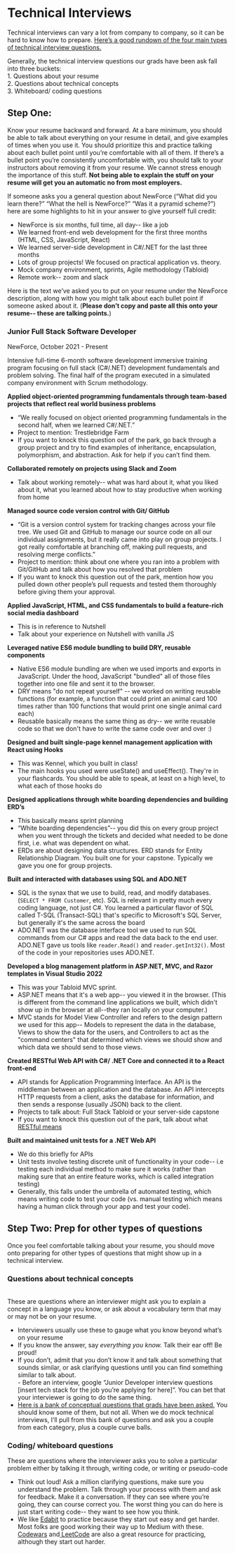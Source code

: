# Technical Interviews

Technical interviews can vary a lot from company to company, so it can be hard to know how to prepare. [Here’s a good rundown of the four main types of technical interview questions.](https://medium.com/@sax1johno/the-four-categories-of-technical-interview-question-and-how-to-ace-them-2c96678cdf79) 

Generally, the technical interview questions our grads have been ask fall into three buckets: <br>	1. Questions about your resume <br>	2. Questions about technical concepts <br>	3. Whiteboard/ coding questions

## Step One: 
Know your resume backward and forward. At a bare minimum, you should be able to talk about everything on your resume in detail, and give examples of times when you use it. You should prioritize this and practice talking about each bullet point until you’re comfortable with all of them. If there’s a bullet point you’re consistently uncomfortable with, you should talk to your instructors about removing it from your resume. We cannot stress enough the importance of this stuff. **Not being able to explain the stuff on your resume will get you an automatic no from most employers.** 

If someone asks you a general question about NewForce (“What did you learn there?” “What the hell is NewForce?” “Was it a pyramid scheme?”) here are some highlights to hit in your answer to give yourself full credit:<br>	
- NewForce is six months, full time, all day-- like a job 
- We learned front-end web development for the first three months (HTML, CSS, JavaScript, React)<br>	
- We learned server-side development in C#/.NET for the last three months<br>	
- Lots of group projects! We focused on practical application vs. theory. <br>	
-  Mock company environment, sprints, Agile methodology (Tabloid)
-  Remote work-- zoom and slack

Here is the text we’ve asked you to put on your resume under the NewForce description, along with how you might talk about each bullet point if someone asked about it. (**Please don’t copy and paste all this onto your resume-- these are talking points.**)

### Junior Full Stack Software Developer 
NewForce, October 2021 - Present

Intensive full-time 6-month software development immersive training program focusing on full stack (C#/.NET) development fundamentals and problem solving. The final half of the program executed in a simulated company environment with Scrum methodology.

**Applied object-oriented programming fundamentals through team-based projects that reflect real world business problems**
- “We really focused on object oriented programming fundamentals in the second half, when we learned C#/.NET.”
- Project to mention: Trestlebridge Farm
- If you want to knock this question out of the park, go back through a group project and try to find examples of inheritance, encapsulation, polymorphism, and abstraction. Ask for help if you can’t find them. 

**Collaborated remotely on projects using Slack and Zoom**
- Talk about working remotely-- what was hard about it, what you liked about it, what you learned about how to stay productive when working from home

**Managed source code version control with Git/ GitHub**
- “Git is a version control system for tracking changes across your file tree. We used Git and GitHub to manage our source code on all our individual assignments, but it really came into play on group projects. I got really comfortable at branching off, making pull requests, and resolving merge conflicts.”
- Project to mention: think about one where you ran into a problem with Git/GitHub and talk about how you resolved that problem
- If you want to knock this question out of the park, mention how you pulled down other people’s pull requests and tested them thoroughly before giving them your approval. 

**Applied JavaScript, HTML, and CSS fundamentals to build a feature-rich social media dashboard**
- This is in reference to Nutshell
- Talk about your experience on Nutshell with vanilla JS

**Leveraged native ES6 module bundling to build DRY, reusable components**
- Native ES6 module bundling are when we used imports and exports in JavaScript. Under the hood, JavaScript "bundled" all of those files together into one file and sent it to the browser.
- DRY means "do not repeat yourself" -- we worked on writing reusable functions (for example, a function that could print an animal card 100 times rather than 100 functions that would print one single animal card each)
- Reusable basically means the same thing as dry-- we write reusable code so that we don't have to write the same code over and over :) 


**Designed and built single-page kennel management application with React using Hooks**
  - This was Kennel, which you built in class!
  - The main hooks you used were useState() and useEffect(). They're in your flashcards. You should be able to speak, at least on a high level, to what each of those hooks do 


**Designed applications through white boarding dependencies and building ERD’s**
- This basically means sprint planning
- “White boarding dependencies”-- you did this on every group project when you went through the tickets and decided what needed to be done first, i.e. what was dependent on what.
- ERDs are about designing data structures. ERD stands for Entity Relationship Diagram. You built one for your capstone. Typically we gave you one for group projects.


**Built and interacted with databases using SQL and ADO.NET**
- SQL is the synax that we use to build, read, and modify databases. (`SELECT * FROM Customer`, etc). SQL is relevant in pretty much every coding language, not just C#. You learned a particular flavor of SQL called T-SQL (Transact-SQL) that's specific to Microsoft's SQL Server, but generally it's the same across the board
- ADO.NET was the database interface tool we used to run SQL commands from our C# apps and read the data back to the end user. ADO.NET gave us tools like `reader.Read()` and `reader.getInt32()`. Most of the code in your repositories uses ADO.NET. 


**Developed a blog management platform in ASP.NET, MVC, and Razor templates in Visual Studio 2022**
- This was your Tabloid MVC sprint.
- ASP.NET means that it's a web app-- you viewed it in the browser. (This is different from the command line applications we built, which didn't show up in the browser at all--they ran locally on your computer.)
- MVC stands for Model View Controller and refers to the design pattern we used for this app-- Models to represent the data in the database, Views to show the data for the users, and Controllers to act as the "command centers" that determined which views we should show and which data we should send to those views. 


**Created RESTful Web API with C#/ .NET Core and connected it to a React front-end**
- API stands for Application Programming Interface. An API is the middleman between an application and the database. An API intercepts HTTP requests from a client, asks the database for information, and then sends a response (usually JSON) back to the client. 
- Projects to talk about: Full Stack Tabloid or your server-side capstone
- If you want to knock this question out of the park, talk about what [RESTful means ](https://medium.com/extend/what-is-rest-a-simple-explanation-for-beginners-part-1-introduction-b4a072f8740f)


**Built and maintained unit tests for a .NET Web API**
- We do this briefly for APIs
- Unit tests involve testing discrete unit of functionality in your code-- i.e testing each individual method to make sure it works (rather than making sure that an entire feature works, which is called integration testing)
- Generally, this falls under the umbrella of automated testing, which means writing code to test your code (vs. manual testing which means having a human click through your app and test your code). 

## Step Two: Prep for other types of questions
Once you feel comfortable talking about your resume, you should move onto preparing for other types of questions that might show up in a technical interview. 

### Questions about technical concepts
<br>These are questions where an interviewer might ask you to explain a concept in a language you know, or ask about a vocabulary term that may or may not be on your resume.<br>	
- Interviewers usually use these to gauge what you know beyond what’s on your resume<br>	
- If you know the answer, say *everything you know.* Talk their ear off! Be proud! <br>	
- If you don’t, admit that you don’t know it and talk about something that sounds similar, or ask clarifying questions until you can find something similar to talk about. <br>	- Before an interview, google “Junior Developer interview questions [insert tech stack for the job you’re applying for here]”. You can bet that your interviewer is going to do the same thing. <br>	
- [Here is a bank of conceptual questions that grads have been asked.](https://docs.google.com/document/d/1cWyaOhim1_ZcSAoXibMrDUey7_jdDb-dcfgMuOCpsX4/edit) You should know some of them, but not all. When we do mock technical interviews, I’ll pull from this bank of questions and ask you a couple from each category, plus a couple curve 			balls. 

### Coding/ whiteboard questions
These are questions where the interviewer asks you to solve a particular problem either by talking it through, writing code, or writing or pseudo-code<br>	
- Think out loud! Ask a million clarifying questions, make sure you understand the problem. Talk through your process with them and ask for feedback. Make it a conversation. If they can see where you’re going, they can course correct you. The worst thing you can do here is just start writing code-- they want to see how you think.<br>
-  We like [Edabit](https://edabit.com/) to practice because they start out easy and get harder. Most folks are good working their way up to Medium with these. <br>[Codewars](https://www.codewars.com/) and[ LeetCode](https://leetcode.com/problemset/all/) are also a great resource for practicing, although they start out harder.



